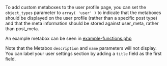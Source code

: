 To add custom metaboxes to the user profile page, you can set the `object_types` parameter to `array( 'user' )` to indicate that the metaboxes should be displayed on the user profile (rather than a specific post type) and that the meta information should be stored against user_meta, rather than post_meta.

An example metabox can be seen in [example-functions.php](https://github.com/WebDevStudios/CMB2/blob/master/example-functions.php#L454-L524)

Note that the Metabox `description` and `name` parameters will not display. You can label your user settings section by adding a `title` field as the first field.